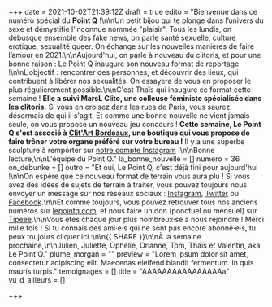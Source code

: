 +++
date = 2021-10-02T21:39:12Z
draft = true
edito = "Bienvenue dans ce numéro spécial du **Point Q** !\n\nUn petit bijou qui te plonge dans l’univers du sexe et démystifie l’inconnue nommée \"plaisir\". Tous les lundis, on débusque ensemble des fake news, on parle santé sexuelle, culture érotique, sexualité queer. On échange sur les nouvelles manières de faire l’amour en 2021.\n\nAujourd'hui, on parle à nouveau du clitoris, et pour une bonne raison : Le Point Q inaugure son nouveau format de reportage !\n\nL'objectif : rencontrer des personnes, et découvrir des lieux, qui contribuent à libérer nos sexualités. On essayera de vous en proposer le plus régulièrement possible.\n\nC'est Thaïs qui inaugure ce format cette semaine ! **Elle a suivi MarsL Clito, une colleuse féministe spécialisée dans les clitoris.** Si vous en croisez dans les rues de Paris, vous saurez désormais de qui il s'agit. Et comme une bonne nouvelle ne vient jamais seule, on vous propose un nouveau jeu concours ! **Cette semaine, Le Point Q s'est associé à** [**Clit'Art Bordeaux**](https://www.clitart.fr/collection-permanente)**, une boutique qui vous propose de faire trôner votre organe préféré sur votre bureau !** Il y a une superbe sculpture à remporter sur [notre compte Instagram](https://www.instagram.com/lepoint.q/?hl=fr) !\n\nBonne lecture,\n\nL'équipe du Point Q."
la_bonne_nouvelle = []
numero = 36
on_debunke = []
outro = "Et oui, Le Point Q, c'est déjà fini pour aujourd'hui !\n\nOn espère que ce nouveau format de terrain vous aura plu ! Si vous avez des idées de sujets de terrain à traiter, vous pouvez toujours nous envoyer un message sur nos réseaux sociaux : [Instagram](https://www.instagram.com/lepoint.q/?hl=fr), [Twitter](https://twitter.com/LePointQ) ou [Facebook](https://www.facebook.com/lepointq.news/).\n\nEt comme toujours, vous pouvez retrouver tous nos anciens numéros sur [lepointq.com](https://lepointq.com), et nous faire un don (ponctuel ou mensuel) sur [Tipeee](https://fr.tipeee.com/le-point-q).\n\nVous êtes chaque jour plus nombreux·se à nous rejoindre ! Merci mille fois ! Si tu connais des ami·e·s qui ne sont pas encore abonné·e·s, tu peux toujours cliquer ici :\n\n{{ SHARE }}\n\nÀ la semaine prochaine,\n\nJulien, Juliette, Ophélie, Orianne, Tom, Thaïs et Valentin, aka Le Point Q."
plume_morgan = ""
preview = "Lorem ipsum dolor sit amet, consectetur adipiscing elit. Maecenas eleifend blandit fermentum. In quis mauris turpis."
temoignages = []
title = "AAAAAAAAAAAAAAAAa"
vu_d_ailleurs = []

+++
